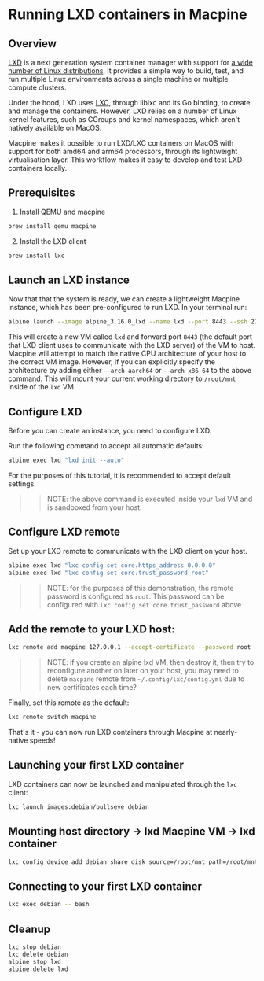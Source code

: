 # Running LXD containers in Macpine

## Overview

[LXD](https://linuxcontainers.org/lxd/introduction/) is a next generation system container manager with support for [a wide number of Linux distributions](https://uk.lxd.images.canonical.com). It provides a simple way to build, test, and run multiple Linux environments across a single machine or multiple compute clusters.

Under the hood, LXD uses [LXC](https://linuxcontainers.org/lxc/introduction/), through liblxc and its Go binding, to create and manage the containers. However, LXD relies on a number of Linux kernel features, such as CGroups and kernel namespaces, which aren't natively available on MacOS.

Macpine makes it possible to run LXD/LXC containers on MacOS with support for both amd64 and arm64 processors, through its lightweight virtualisation layer. This workflow makes it easy to develop and test LXD containers locally.

## Prerequisites

1. Install QEMU and macpine

```bash
brew install qemu macpine
```

2. Install the LXD client

```bash
brew install lxc
```

## Launch an LXD instance

Now that that the system is ready, we can create a lightweight Macpine instance, which has been pre-configured to run LXD. In your terminal run:

```bash
alpine launch --image alpine_3.16.0_lxd --name lxd --port 8443 --ssh 2222 --mount $(pwd)
```

This will create a new VM called `lxd` and forward port `8443` (the default port that LXD client uses to communicate with the LXD server) of the VM to host. Macpine will attempt to match the native CPU architecture of your host to the correct VM image. However, if you can explicitly specify the architecture by adding either `--arch aarch64` or `--arch x86_64` to the above command. This will mount your current working directory to `/root/mnt` inside of the `lxd` VM.

## Configure LXD

Before you can create an instance, you need to configure LXD.

Run the following command to accept all automatic defaults:

```bash
alpine exec lxd "lxd init --auto"
```

For the purposes of this tutorial, it is recommended to accept default settings.

>> NOTE: the above command is executed inside your `lxd` VM and is sandboxed from your host.

## Configure LXD remote

Set up your LXD remote to communicate with the LXD client on your host.

```bash
alpine exec lxd "lxc config set core.https_address 0.0.0.0"
alpine exec lxd "lxc config set core.trust_password root"
```

>> NOTE: for the purposes of this demonstration, the remote password is configured as `root`. This password can be configured with `lxc config set core.trust_password` above

## Add the remote to your LXD host:

```bash
lxc remote add macpine 127.0.0.1 --accept-certificate --password root
```

>> NOTE: if you create an alpine lxd VM, then destroy it, then try to reconfigure another on later on your host, you may need to delete `macpine` remote from `~/.config/lxc/config.yml` due to new certificates each time?

Finally, set this remote as the default:

```bash
lxc remote switch macpine
```

That's it - you can now run LXD containers through Macpine at nearly-native speeds!

## Launching your first LXD container

LXD containers can now be launched and manipulated through the `lxc` client:

```bash
lxc launch images:debian/bullseye debian
```

## Mounting host directory -> lxd Macpine VM -> lxd container

```bash
lxc config device add debian share disk source=/root/mnt path=/root/mnt
```

## Connecting to your first LXD container

```bash
lxc exec debian -- bash
```

## Cleanup

```bash
lxc stop debian
lxc delete debian
alpine stop lxd
alpine delete lxd
```
